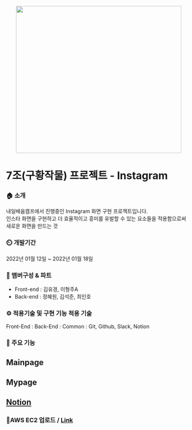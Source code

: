 <p align="center">
 <img src="https://item.kakaocdn.net/do/2d29be4d091e1d4d5f83c81cb1cec9414022de826f725e10df604bf1b9725cfd" width="450" height="400" />
</p>

# 7조(구황작물) 프로젝트 - Instagram

### 🏠 소개

내일배움캠프에서 진행중인 Instagram 화면 구현 프로젝트입니다.\
 인스타 화면을 구현하고 더 효율적이고 흥미를 유발할 수 있는 요소들을 적용함으로써 새로운 화면을 만드는 것

### ⏲️ 개발기간

2022년 01월 12일 ~ 2022년 01월 18일

### 🧙 맴버구성 & 파트

-   Front-end : 김유경, 이형주A
-   Back-end : 정혜원, 김석준, 최인호

### ⚙ 적용기술 및 구현 기능 적용 기술

Front-End : 
Back-End : 
Common : Git, Github, Slack, Notion

### 📌 주요 기능

## 

## Mainpage



## Mypage



## [Notion](https://equatorial-mulberry-b8c.notion.site/7-37980608eb054036a945d8dfb6c0b2d6)

### 📌AWS EC2 업로드 / [Link](http://houuuuu.shop/)
